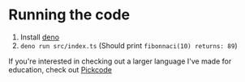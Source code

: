 # Running the code

1. Install [deno](https://deno.land/manual@v1.29.2/getting_started/installation)
2. `deno run src/index.ts` (Should print `fibonnaci(10) returns: 89`)

If you're interested in checking out a larger language I've made for education, check out [Pickcode](https://pickcode.io)
